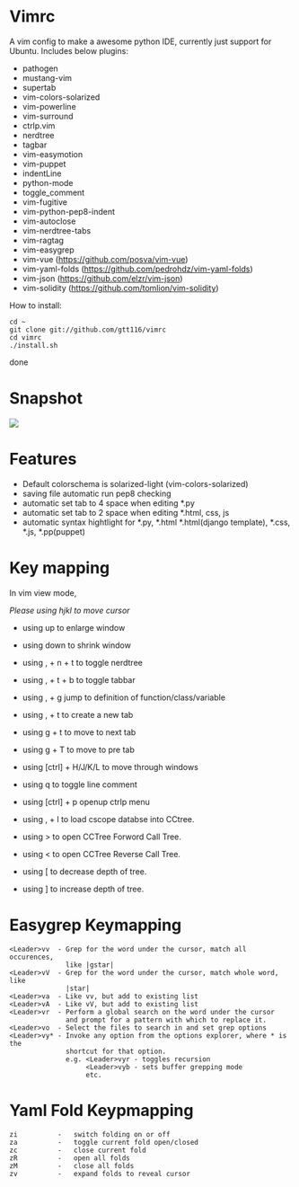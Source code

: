 Vimrc
=========

A vim config to make a awesome python IDE, currently just support for Ubuntu. Includes below plugins:

 * pathogen
 * mustang-vim
 * supertab
 * vim-colors-solarized
 * vim-powerline
 * vim-surround
 * ctrlp.vim
 * nerdtree
 * tagbar
 * vim-easymotion
 * vim-puppet
 * indentLine
 * python-mode
 * toggle_comment
 * vim-fugitive
 * vim-python-pep8-indent
 * vim-autoclose
 * vim-nerdtree-tabs
 * vim-ragtag
 * vim-easygrep
 * vim-vue (https://github.com/posva/vim-vue)
 * vim-yaml-folds (https://github.com/pedrohdz/vim-yaml-folds)
 * vim-json (https://github.com/elzr/vim-json)
 * vim-solidity (https://github.com/tomlion/vim-solidity)

How to install:

    cd ~
    git clone git://github.com/gtt116/vimrc
    cd vimrc
    ./install.sh
  
done


Snapshot
========
<img src="https://raw.githubusercontent.com/gtt116/vimrc/master/snapshot.png"/>


Features
========
 * Default colorschema is solarized-light (vim-colors-solarized)
 * saving file automatic run pep8 checking
 * automatic set tab to 4 space when editing *.py
 * automatic set tab to 2 space when editing *.html, css, js
 * automatic syntax hightlight for *.py, *.html *.html(django template), *.css, *.js, *.pp(puppet)

Key mapping
==========
In vim view mode,

*Please using hjkl to move cursor*

 * using up to enlarge window
 * using down to shrink window

 * using , + n + t  to toggle nerdtree
 * using , + t + b to toggle tabbar
 * using , + g jump to definition of function/class/variable
 * using , + t to create a new tab
 * using g + t to move to next tab
 * using g + T to move to pre tab
 * using [ctrl] + H/J/K/L to move through windows
 * using q to toggle line comment
 * using [ctrl] + p openup ctrlp menu

 * using , + l to load cscope databse into CCtree.
 * using <C-c>> to open CCTree Forword Call Tree.
 * using <C-c>< to open CCTree Reverse Call Tree.
 * using <C-c>[ to decrease depth of tree.
 * using <C-c>] to increase depth of tree.

Easygrep Keymapping
====================

```
<Leader>vv  - Grep for the word under the cursor, match all occurences,
              like |gstar|
<Leader>vV  - Grep for the word under the cursor, match whole word, like
              |star|
<Leader>va  - Like vv, but add to existing list
<Leader>vA  - Like vV, but add to existing list
<Leader>vr  - Perform a global search on the word under the cursor
              and prompt for a pattern with which to replace it.
<Leader>vo  - Select the files to search in and set grep options
<Leader>vy* - Invoke any option from the options explorer, where * is the
              shortcut for that option.
              e.g. <Leader>vyr - toggles recursion
                   <Leader>vyb - sets buffer grepping mode
                   etc.
```

Yaml Fold Keypmapping
======================
```
zi          -   switch folding on or off
za          -   toggle current fold open/closed
zc          -   close current fold
zR          -   open all folds
zM          -   close all folds
zv          -   expand folds to reveal cursor
```
